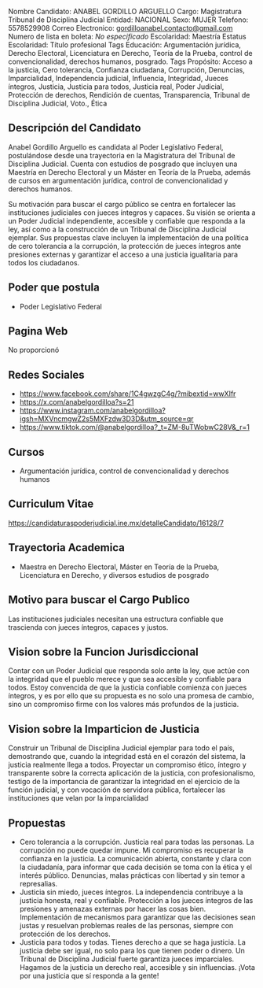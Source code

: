 Nombre Candidato: ANABEL GORDILLO ARGUELLO
Cargo: Magistratura Tribunal de Disciplina Judicial
Entidad: NACIONAL
Sexo: MUJER
Telefono: 5578529908
Correo Electronico: gordilloanabel.contacto@gmail.com
Numero de lista en boleta: *No especificado*
Escolaridad: Maestría
Estatus Escolaridad: Título profesional
Tags Educación: Argumentación jurídica, Derecho Electoral, Licenciatura en Derecho, Teoría de la Prueba, control de convencionalidad, derechos humanos, posgrado.
Tags Propósito: Acceso a la justicia, Cero tolerancia, Confianza ciudadana, Corrupción, Denuncias, Imparcialidad, Independencia judicial, Influencia, Integridad, Jueces íntegros, Justicia, Justicia para todos, Justicia real, Poder Judicial, Protección de derechos, Rendición de cuentas, Transparencia, Tribunal de Disciplina Judicial, Voto., Ética


## Descripción del Candidato 

Anabel Gordillo Arguello es candidata al Poder Legislativo Federal, postulándose desde una trayectoria en la Magistratura del Tribunal de Disciplina Judicial. Cuenta con estudios de posgrado que incluyen una Maestría en Derecho Electoral y un Máster en Teoría de la Prueba, además de cursos en argumentación jurídica, control de convencionalidad y derechos humanos. 

Su motivación para buscar el cargo público se centra en fortalecer las instituciones judiciales con jueces íntegros y capaces. Su visión se orienta a un Poder Judicial independiente, accesible y confiable que responda a la ley, así como a la construcción de un Tribunal de Disciplina Judicial ejemplar. Sus propuestas clave incluyen la implementación de una política de cero tolerancia a la corrupción, la protección de jueces íntegros ante presiones externas y garantizar el acceso a una justicia igualitaria para todos los ciudadanos.


## Poder que postula

- Poder Legislativo Federal


## Pagina Web

No proporcionó


## Redes Sociales

- https://www.facebook.com/share/1C4gwzgC4g/?mibextid=wwXIfr
- https://x.com/anabelgordilloa?s=21
- https://www.instagram.com/anabelgordilloa?igsh=MXVncmgwZ2s5MXFzdw3D3D&utm_source=qr
- https://www.tiktok.com/@anabelgordilloa?_t=ZM-8uTWobwC28V&_r=1


## Cursos

- Argumentación jurídica, control de convencionalidad y derechos humanos


## Curriculum Vitae

https://candidaturaspoderjudicial.ine.mx/detalleCandidato/16128/7


## Trayectoria Academica

- Maestra en Derecho Electoral, Máster en Teoría de la Prueba, Licenciatura en Derecho, y diversos estudios de posgrado


## Motivo para buscar el Cargo Publico

Las instituciones judiciales necesitan una estructura confiable que trascienda con jueces íntegros, capaces y justos.


## Vision sobre la Funcion Jurisdiccional

Contar con un Poder Judicial que responda solo ante la ley, que actúe con la integridad que el pueblo merece y que sea accesible y confiable para todos. Estoy convencida de que la justicia confiable comienza con jueces íntegros, y es por ello que su propuesta es no solo una promesa de cambio, sino un compromiso firme con los valores más profundos de la justicia.


## Vision sobre la Imparticion de Justicia

Construir un Tribunal de Disciplina Judicial ejemplar para todo el país, demostrando que, cuando la integridad está en el corazón del sistema, la justicia realmente llega a todos. Proyectar un compromiso ético, íntegro y transparente sobre la correcta aplicación de la justicia, con profesionalismo, testigo de la importancia de garantizar la integridad en el ejercicio de la función judicial, y con vocación de servidora pública, fortalecer las instituciones que velan por la imparcialidad


## Propuestas

- Cero tolerancia a la corrupción. Justicia real para todas las personas. La corrupción no puede quedar impune. Mi compromiso es recuperar la confianza en la justicia. La comunicación abierta, constante y clara con la ciudadanía, para informar que cada decisión se toma con la ética y el interés público. Denuncias, malas prácticas con libertad y sin temor a represalias.
- Justicia sin miedo, jueces íntegros. La independencia contribuye a la justicia honesta, real y confiable. Protección a los jueces íntegros de las presiones y amenazas externas por hacer las cosas bien. Implementación de mecanismos para garantizar que las decisiones sean justas y resuelvan problemas reales de las personas, siempre con protección de los derechos.
- Justicia para todos y todas. Tienes derecho a que se haga justicia. La justicia debe ser igual, no solo para los que tienen poder o dinero. Un Tribunal de Disciplina Judicial fuerte garantiza jueces imparciales. Hagamos de la justicia un derecho real, accesible y sin influencias. ¡Vota por una justicia que sí responda a la gente!

